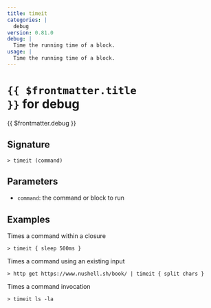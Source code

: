 ```yaml
---
title: timeit
categories: |
  debug
version: 0.81.0
debug: |
  Time the running time of a block.
usage: |
  Time the running time of a block.
---
```


# <code>{{ $frontmatter.title }}</code> for debug

<div class='command-title'>{{ $frontmatter.debug }}</div>

## Signature

```> timeit (command)```

## Parameters

 -  `command`: the command or block to run

## Examples

Times a command within a closure
```shell
> timeit { sleep 500ms }

```

Times a command using an existing input
```shell
> http get https://www.nushell.sh/book/ | timeit { split chars }

```

Times a command invocation
```shell
> timeit ls -la

```
